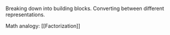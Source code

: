 Breaking down into building blocks.
Converting between different representations.

Math analogy: [[Factorization]]